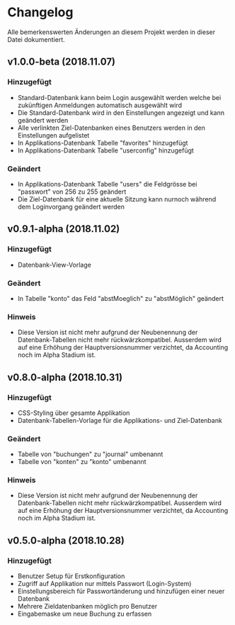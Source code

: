 # Changelog
Alle bemerkenswerten Änderungen an diesem Projekt werden in dieser Datei dokumentiert.

## v1.0.0-beta (2018.11.07)
### Hinzugefügt
- Standard-Datenbank kann beim Login ausgewählt werden welche bei zukünftigen Anmeldungen automatisch ausgewählt wird
- Die Standard-Datenbank wird in den Einstellungen angezeigt und kann geändert werden
- Alle verlinkten Ziel-Datenbanken eines Benutzers werden in den Einstellungen aufgelistet
- In Applikations-Datenbank Tabelle "favorites" hinzugefügt
- In Applikations-Datenbank Tabelle "userconfig" hinzugefügt
### Geändert
- In Applikations-Datenbank Tabelle "users" die Feldgrösse bei "passwort" von 256 zu 255 geändert
- Die Ziel-Datenbank für eine aktuelle Sitzung kann nurnoch während dem Loginvorgang geändert werden

## v0.9.1-alpha (2018.11.02)
### Hinzugefügt
- Datenbank-View-Vorlage
### Geändert
- In Tabelle "konto" das Feld "abstMoeglich" zu "abstMöglich" geändert
### Hinweis
- Diese Version ist nicht mehr aufgrund der Neubenennung der Datenbank-Tabellen nicht mehr rückwärzkompatibel. Ausserdem wird auf eine Erhöhung der Hauptversionsnummer verzichtet, da Accounting noch im Alpha Stadium ist.

## v0.8.0-alpha (2018.10.31)
### Hinzugefügt
- CSS-Styling über gesamte Applikation
- Datenbank-Tabellen-Vorlage für die Applikations- und Ziel-Datenbank
### Geändert
- Tabelle von "buchungen" zu "journal" umbenannt
- Tabelle von "konten" zu "konto" umbenannt
### Hinweis
- Diese Version ist nicht mehr aufgrund der Neubenennung der Datenbank-Tabellen nicht mehr rückwärzkompatibel. Ausserdem wird auf eine Erhöhung der Hauptversionsnummer verzichtet, da Accounting noch im Alpha Stadium ist.

## v0.5.0-alpha (2018.10.28)
### Hinzugefügt
- Benutzer Setup für Erstkonfiguration
- Zugriff auf Applikation nur mittels Passwort (Login-System)
- Einstellungsbereich für Passwortänderung und hinzufügen einer neuer Datenbank
- Mehrere Zieldatenbanken möglich pro Benutzer
- Eingabemaske um neue Buchung zu erfassen
